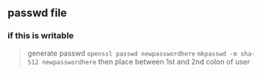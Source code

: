 ## passwd file

### if this is writable

> generate passwd 
> `openssl passwd newpasswordhere`
> `mkpasswd -m sha-512 newpasswordhere`
> then place between 1st and 2nd colon of user